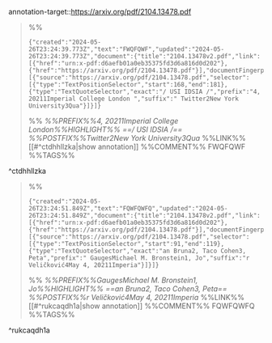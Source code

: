 annotation-target::https://arxiv.org/pdf/2104.13478.pdf

>%%
>```annotation-json
>{"created":"2024-05-26T23:24:39.773Z","text":"FWQFQWF","updated":"2024-05-26T23:24:39.773Z","document":{"title":"2104.13478v2.pdf","link":[{"href":"urn:x-pdf:d6aefb01a0eb35375fd3d6a816d0d202"},{"href":"https://arxiv.org/pdf/2104.13478.pdf"}],"documentFingerprint":"d6aefb01a0eb35375fd3d6a816d0d202"},"uri":"https://arxiv.org/pdf/2104.13478.pdf","target":[{"source":"https://arxiv.org/pdf/2104.13478.pdf","selector":[{"type":"TextPositionSelector","start":168,"end":181},{"type":"TextQuoteSelector","exact":"/ USI IDSIA /","prefix":"4, 20211Imperial College London ","suffix":" Twitter2New York University3Qua"}]}]}
>```
>%%
>*%%PREFIX%%4, 20211Imperial College London%%HIGHLIGHT%% ==/ USI IDSIA /== %%POSTFIX%%Twitter2New York University3Qua*
>%%LINK%%[[#^ctdhhllzka|show annotation]]
>%%COMMENT%%
>FWQFQWF
>%%TAGS%%
>
^ctdhhllzka


>%%
>```annotation-json
>{"created":"2024-05-26T23:24:51.849Z","text":"FQWFQWFQ","updated":"2024-05-26T23:24:51.849Z","document":{"title":"2104.13478v2.pdf","link":[{"href":"urn:x-pdf:d6aefb01a0eb35375fd3d6a816d0d202"},{"href":"https://arxiv.org/pdf/2104.13478.pdf"}],"documentFingerprint":"d6aefb01a0eb35375fd3d6a816d0d202"},"uri":"https://arxiv.org/pdf/2104.13478.pdf","target":[{"source":"https://arxiv.org/pdf/2104.13478.pdf","selector":[{"type":"TextPositionSelector","start":91,"end":119},{"type":"TextQuoteSelector","exact":"an Bruna2, Taco Cohen3, Peta","prefix":" GaugesMichael M. Bronstein1, Jo","suffix":"r Veličković4May 4, 20211Imperia"}]}]}
>```
>%%
>*%%PREFIX%%GaugesMichael M. Bronstein1, Jo%%HIGHLIGHT%% ==an Bruna2, Taco Cohen3, Peta== %%POSTFIX%%r Veličković4May 4, 20211Imperia*
>%%LINK%%[[#^rukcaqdh1a|show annotation]]
>%%COMMENT%%
>FQWFQWFQ
>%%TAGS%%
>
^rukcaqdh1a
